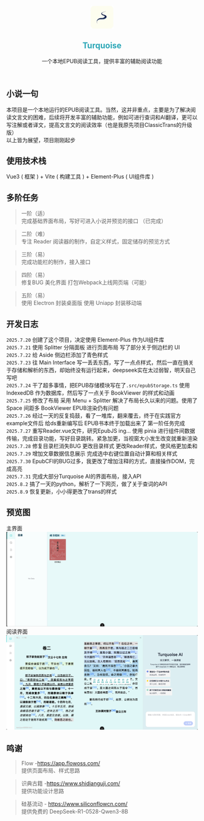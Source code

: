<br>
<p align="center">
  <a >
    <img src="public/favicon.ico" alt="Logo" width="60" height="60">
  </a>
  <h2 align="center" style="color: #2ca7b7ff;">Turquoise</h3>
  <p align="center">
    一个本地EPUB阅读工具，提供丰富的辅助阅读功能
  </p>
</p>

<br>

## 小说一句
本项目是一个本地运行的EPUB阅读工具。当然，这并非重点，主要是为了解决阅读文言文的困难，后续将开发丰富的辅助功能，例如可进行查词和AI翻译，更可以写注解或者译文，提高文言文的阅读效率（也是我原先项目ClassicTrans的升级版）  
以上皆为展望，项目刚刚起步  

## 使用技术栈
Vue3 ( 框架 ) + Vite ( 构建工具 ) + Element-Plus ( UI组件库 )


## 多阶任务
> 一阶（适）  
> 完成基础界面布局，写好可进入小说并预览的接口 （已完成）

> 二阶（难）  
> 专注 Reader 阅读器的制作，自定义样式，固定储存的预览方式

> 三阶（易）  
> 完成功能栏的制作，接入接口

> 四阶（易）  
> 修复BUG 美化界面 打包Webpack上线网页端（可能）

> 五阶（易）  
> 使用 Electron 封装桌面版 使用 Uniapp 封装移动端
## 开发日志
`2025.7.20` 创建了这个项目，决定使用 Element-Plus 作为UI组件库  
`2025.7.21` 使用 Splitter 分隔面板 进行页面布局 写了部分关于侧边栏的 UI   
`2025.7.22` 给 Aside 侧边栏添加了青色样式  
`2025.7.23` 往 Main Interface 写一丢丢东西，写了一点点样式，然后一直在搞关于存储和解析的东西，却始终没有运行起来，deepseek实在太过弱智，明天自己写吧  
`2025.7.24` 干了超多事情，把EPUB存储模块写在了`.src/epubStorage.ts` 使用 IndexedDB 作为数据库，然后写了一点关于 BookViewer 的样式和动画  
`2025.7.25` 修改了布局 采用 Menu + Splitter 解决了布局长久以来的问题。使用了 Space 间距多 BookViewer  EPUB渲染仍有问题  
`2025.7.26` 经过一天的反复捣鼓，看了一堆库，翻来覆去，终于在实践官方example文件后 给ds重新编写后 EPUB书本终于加载出来了 第一阶任务完成   
`2025.7.27` 重写Reader.vue文件，研究EpubJS ing... 使用 pinia 进行组件间数据传输，完成目录功能，写好目录跳转。紧急加更，当视窗大小发生改变就重新渲染  
`2025.7.28` 修复目录栏消失BUG 更改目录样式 更改Reader样式，使风格更加柔和  
`2025.7.29` 增加文章数据信息展示 完成选中右键位置自动计算和相关样式  
`2025.7.30` EpubCFI的BUG过多，我更改了增加注释的方式，直接操作DOM，完成高亮  
`2025.7.31` 完成大部分Turquoise AI的界面布局，接入API  
`2025.8.2` 搞了一天的python，解析了一下网页，做了关于查词的API  
`2025.8.9` 恢复更新，小小得更改了trans的样式  
## 预览图
主界面
<img src="public/progress.png" alt="progress" >  
阅读界面
<img src="public/progress2.png" alt="progress" >  


## 鸣谢
> Flow -https://app.flowoss.com/  
> 提供页面布局、样式思路

> 识典古籍 -https://www.shidianguji.com/  
>提供功能设计思路

> 硅基流动 - https://www.siliconflowcn.com/  
>提供免费的 DeepSeek-R1-0528-Qwen3-8B